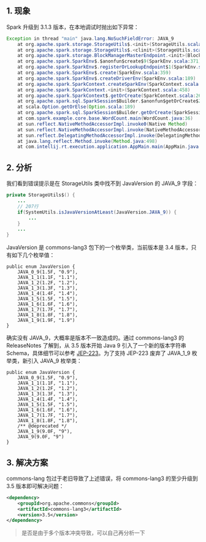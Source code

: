 ## 1. 现象

Spark 升级到 3.1.3 版本，在本地调试时抛出如下异常：
```java
Exception in thread "main" java.lang.NoSuchFieldError: JAVA_9
	at org.apache.spark.storage.StorageUtils$.<init>(StorageUtils.scala:207)
	at org.apache.spark.storage.StorageUtils$.<clinit>(StorageUtils.scala)
	at org.apache.spark.storage.BlockManagerMasterEndpoint.<init>(BlockManagerMasterEndpoint.scala:109)
	at org.apache.spark.SparkEnv$.$anonfun$create$9(SparkEnv.scala:371)
	at org.apache.spark.SparkEnv$.registerOrLookupEndpoint$1(SparkEnv.scala:311)
	at org.apache.spark.SparkEnv$.create(SparkEnv.scala:359)
	at org.apache.spark.SparkEnv$.createDriverEnv(SparkEnv.scala:189)
	at org.apache.spark.SparkContext.createSparkEnv(SparkContext.scala:277)
	at org.apache.spark.SparkContext.<init>(SparkContext.scala:458)
	at org.apache.spark.SparkContext$.getOrCreate(SparkContext.scala:2672)
	at org.apache.spark.sql.SparkSession$Builder.$anonfun$getOrCreate$2(SparkSession.scala:945)
	at scala.Option.getOrElse(Option.scala:189)
	at org.apache.spark.sql.SparkSession$Builder.getOrCreate(SparkSession.scala:939)
	at com.spark.example.core.base.WordCount.main(WordCount.java:36)
	at sun.reflect.NativeMethodAccessorImpl.invoke0(Native Method)
	at sun.reflect.NativeMethodAccessorImpl.invoke(NativeMethodAccessorImpl.java:62)
	at sun.reflect.DelegatingMethodAccessorImpl.invoke(DelegatingMethodAccessorImpl.java:43)
	at java.lang.reflect.Method.invoke(Method.java:498)
	at com.intellij.rt.execution.application.AppMain.main(AppMain.java:144)
```

## 2. 分析

我们看到错误提示是在 StorageUtils 类中找不到 JavaVersion 的 JAVA_9 字段：
```java
private StorageUtils$() {
    ...
    // 207行
    if(SystemUtils.isJavaVersionAtLeast(JavaVersion.JAVA_9)) {
        ...
    }
    ...
}
```
JavaVersion 是 commons-lang3 包下的一个枚举类，当前版本是 3.4 版本，只有如下几个枚举值：
```
public enum JavaVersion {
    JAVA_0_9(1.5F, "0.9"),
    JAVA_1_1(1.1F, "1.1"),
    JAVA_1_2(1.2F, "1.2"),
    JAVA_1_3(1.3F, "1.3"),
    JAVA_1_4(1.4F, "1.4"),
    JAVA_1_5(1.5F, "1.5"),
    JAVA_1_6(1.6F, "1.6"),
    JAVA_1_7(1.7F, "1.7"),
    JAVA_1_8(1.8F, "1.8"),
    JAVA_1_9(1.9F, "1.9")
}
```
确实没有 JAVA_9，大概率是版本不一致造成的。通过 commons-lang3 的 ReleaseNotes 了解到，从 3.5 版本开始 Java 9 引入了一个新的版本字符串 Schema，具体细节可以参考 [JEP-223](http://openjdk.java.net/jeps/223)。为了支持 JEP-223 废弃了 JAVA_1_9 枚举类，新引入 JAVA_9 枚举类：
```
public enum JavaVersion {
    JAVA_0_9(1.5F, "0.9"),
    JAVA_1_1(1.1F, "1.1"),
    JAVA_1_2(1.2F, "1.2"),
    JAVA_1_3(1.3F, "1.3"),
    JAVA_1_4(1.4F, "1.4"),
    JAVA_1_5(1.5F, "1.5"),
    JAVA_1_6(1.6F, "1.6"),
    JAVA_1_7(1.7F, "1.7"),
    JAVA_1_8(1.8F, "1.8"),
    /** @deprecated */
    JAVA_1_9(9.0F, "9"),
    JAVA_9(9.0F, "9")
}
```

## 3. 解决方案

commons-lang 包过于老旧导致了上述错误，将 commons-lang3 的至少升级到 3.5 版本即可解决问题：
```xml
<dependency>
    <groupId>org.apache.commons</groupId>
    <artifactId>commons-lang3</artifactId>
    <version>3.5</version>
</dependency>
```
> 是否是由于多个版本冲突导致，可以自己再分析一下
